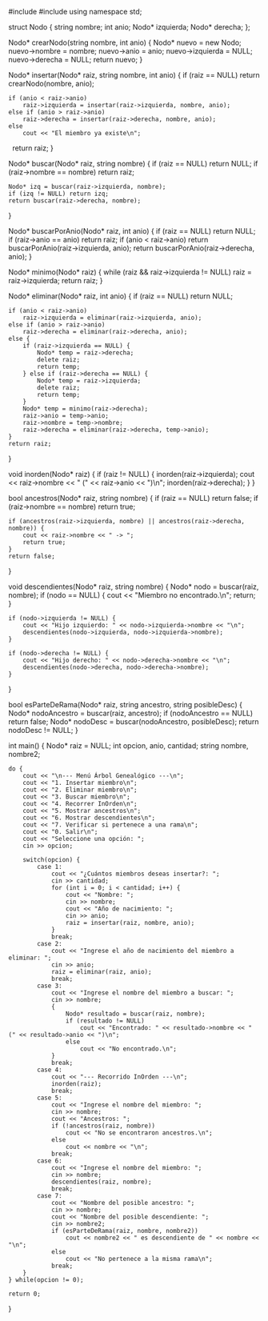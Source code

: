 #include <iostream>
#include <string>
using namespace std;

struct Nodo {
    string nombre;
    int anio;
    Nodo* izquierda;
    Nodo* derecha;
};

Nodo* crearNodo(string nombre, int anio) {
    Nodo* nuevo = new Nodo;
    nuevo->nombre = nombre;
    nuevo->anio = anio;
    nuevo->izquierda = NULL;
    nuevo->derecha = NULL;
    return nuevo;
}

Nodo* insertar(Nodo* raiz, string nombre, int anio) {
    if (raiz == NULL) return crearNodo(nombre, anio);

    if (anio < raiz->anio)
        raiz->izquierda = insertar(raiz->izquierda, nombre, anio);
    else if (anio > raiz->anio)
        raiz->derecha = insertar(raiz->derecha, nombre, anio);
    else
        cout << "El miembro ya existe\n";

    return raiz;
}

Nodo* buscar(Nodo* raiz, string nombre) {
    if (raiz == NULL) return NULL;
    if (raiz->nombre == nombre) return raiz;

    Nodo* izq = buscar(raiz->izquierda, nombre);
    if (izq != NULL) return izq;
    return buscar(raiz->derecha, nombre);
}

Nodo* buscarPorAnio(Nodo* raiz, int anio) {
    if (raiz == NULL) return NULL;
    if (raiz->anio == anio) return raiz;
    if (anio < raiz->anio) return buscarPorAnio(raiz->izquierda, anio);
    return buscarPorAnio(raiz->derecha, anio);
}

Nodo* minimo(Nodo* raiz) {
    while (raiz && raiz->izquierda != NULL) raiz = raiz->izquierda;
    return raiz;
}

Nodo* eliminar(Nodo* raiz, int anio) {
    if (raiz == NULL) return NULL;

    if (anio < raiz->anio)
        raiz->izquierda = eliminar(raiz->izquierda, anio);
    else if (anio > raiz->anio)
        raiz->derecha = eliminar(raiz->derecha, anio);
    else {
        if (raiz->izquierda == NULL) {
            Nodo* temp = raiz->derecha;
            delete raiz;
            return temp;
        } else if (raiz->derecha == NULL) {
            Nodo* temp = raiz->izquierda;
            delete raiz;
            return temp;
        }
        Nodo* temp = minimo(raiz->derecha);
        raiz->anio = temp->anio;
        raiz->nombre = temp->nombre;
        raiz->derecha = eliminar(raiz->derecha, temp->anio);
    }
    return raiz;
}

void inorden(Nodo* raiz) {
    if (raiz != NULL) {
        inorden(raiz->izquierda);
        cout << raiz->nombre << " (" << raiz->anio << ")\n";
        inorden(raiz->derecha);
    }
}

bool ancestros(Nodo* raiz, string nombre) {
    if (raiz == NULL) return false;
    if (raiz->nombre == nombre) return true;

    if (ancestros(raiz->izquierda, nombre) || ancestros(raiz->derecha, nombre)) {
        cout << raiz->nombre << " -> ";
        return true;
    }
    return false;
}

void descendientes(Nodo* raiz, string nombre) {
    Nodo* nodo = buscar(raiz, nombre);
    if (nodo == NULL) {
        cout << "Miembro no encontrado.\n";
        return;
    }

    if (nodo->izquierda != NULL) {
        cout << "Hijo izquierdo: " << nodo->izquierda->nombre << "\n";
        descendientes(nodo->izquierda, nodo->izquierda->nombre);
    }

    if (nodo->derecha != NULL) {
        cout << "Hijo derecho: " << nodo->derecha->nombre << "\n";
        descendientes(nodo->derecha, nodo->derecha->nombre);
    }
}

bool esParteDeRama(Nodo* raiz, string ancestro, string posibleDesc) {
    Nodo* nodoAncestro = buscar(raiz, ancestro);
    if (nodoAncestro == NULL) return false;
    Nodo* nodoDesc = buscar(nodoAncestro, posibleDesc);
    return nodoDesc != NULL;
}

int main() {
    Nodo* raiz = NULL;
    int opcion, anio, cantidad;
    string nombre, nombre2;

    do {
        cout << "\n--- Menú Árbol Genealógico ---\n";
        cout << "1. Insertar miembro\n";
        cout << "2. Eliminar miembro\n";
        cout << "3. Buscar miembro\n";
        cout << "4. Recorrer InOrden\n";
        cout << "5. Mostrar ancestros\n";
        cout << "6. Mostrar descendientes\n";
        cout << "7. Verificar si pertenece a una rama\n";
        cout << "0. Salir\n";
        cout << "Seleccione una opción: ";
        cin >> opcion;

        switch(opcion) {
            case 1:
                cout << "¿Cuántos miembros deseas insertar?: ";
                cin >> cantidad;
                for (int i = 0; i < cantidad; i++) {
                    cout << "Nombre: ";
                    cin >> nombre;
                    cout << "Año de nacimiento: ";
                    cin >> anio;
                    raiz = insertar(raiz, nombre, anio);
                }
                break;
            case 2:
                cout << "Ingrese el año de nacimiento del miembro a eliminar: ";
                cin >> anio;
                raiz = eliminar(raiz, anio);
                break;
            case 3:
                cout << "Ingrese el nombre del miembro a buscar: ";
                cin >> nombre;
                {
                    Nodo* resultado = buscar(raiz, nombre);
                    if (resultado != NULL)
                        cout << "Encontrado: " << resultado->nombre << " (" << resultado->anio << ")\n";
                    else
                        cout << "No encontrado.\n";
                }
                break;
            case 4:
                cout << "--- Recorrido InOrden ---\n";
                inorden(raiz);
                break;
            case 5:
                cout << "Ingrese el nombre del miembro: ";
                cin >> nombre;
                cout << "Ancestros: ";
                if (!ancestros(raiz, nombre))
                    cout << "No se encontraron ancestros.\n";
                else
                    cout << nombre << "\n";
                break;
            case 6:
                cout << "Ingrese el nombre del miembro: ";
                cin >> nombre;
                descendientes(raiz, nombre);
                break;
            case 7:
                cout << "Nombre del posible ancestro: ";
                cin >> nombre;
                cout << "Nombre del posible descendiente: ";
                cin >> nombre2;
                if (esParteDeRama(raiz, nombre, nombre2))
                    cout << nombre2 << " es descendiente de " << nombre << "\n";
                else
                    cout << "No pertenece a la misma rama\n";
                break;
        }
    } while(opcion != 0);

    return 0;
}
